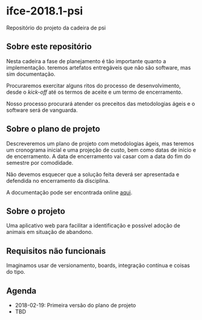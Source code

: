 # ifce-2018.1-psi

Repositório do projeto da cadeira de psi

## Sobre este repositório

Nesta cadeira a fase de planejamento é tão importante quanto a implementação. 
teremos artefatos entregáveis que não são software, mas sim documentação.

Procuraremos exercitar alguns ritos do processo de desenvolvimento, desde o
*kick-off* até os termos de aceite e um termo de encerramento.

Nosso processo procurará atender os preceitos das metodologias ágeis e o 
software será de vanguarda.

## Sobre o plano de projeto

Descreveremos um plano de projeto com metodologias ágeis, mas teremos um 
cronograma inicial e uma projeção de custo, bem como datas de início e de 
encerramento. A data de encerramento vai casar com a data do fim do semestre 
por comodidade.

Não devemos esquecer que a solução feita deverá ser apresentada e defendida no
encerramento da disciplina.

A documentação pode ser encontrada online 
[aqui](https://sombriks.github.io/ifce-2018.1-psi/).

## Sobre o projeto

Uma aplicativo web para facilitar a identificação e possível adoção de animais
em situação de abandono.

## Requisitos não funcionais 

Imaginamos usar de versionamento, boards, integração contínua e coisas do tipo. 

## Agenda

- 2018-02-19: Primeira versão do plano de projeto
- TBD



